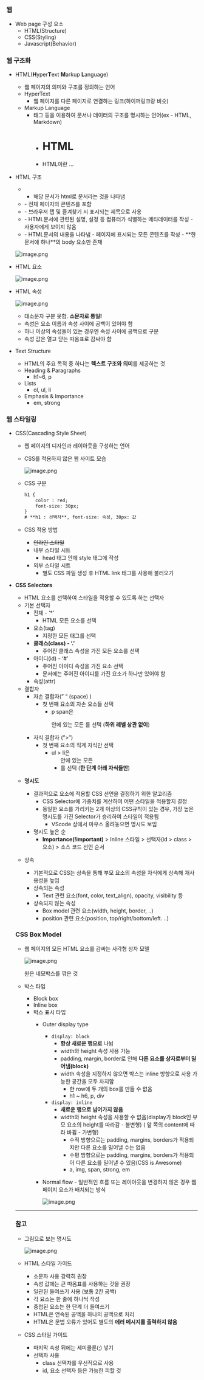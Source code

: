 ### 웹

- Web page 구성 요소
    - HTML(Structure)
    - CSS(Styling)
    - Javascript(Behavior)

### 웹 구조화

- HTML(**H**yper**T**ext **M**arkup **L**anguage)
    - 웹 페이지의 의미와 구조를 정의하는 언어
    - HyperText
        - 웹 페이지를 다른 페이지로 연결하는 링크(하이퍼링크랑 비슷)
    - Markup Language
        - 태그 등을 이용하여 문서나 데이터의 구조를 명시하는 언어(ex - HTML, Markdown)
            - <h1>HTML</h1>
            - <p>HTML이란 …</p>
- HTML 구조
    
    
    - <!DOCTYPE html>
        - 해당 문서가 html로 문서라는 것을 나타냄
    - <html></html>
        - 전체 페이지의 콘텐츠를 포함
    - <title></title>
        - 브라우저 탭 및 즐겨찾기 시 표시되는 제목으로 사용
    - <head></head>
        - HTML문서에 관련된 설명, 설정 등 컴퓨터가 식별하는 메타데이터를 작성
        - 사용자에게 보이지 않음
    - <body></body>
        - HTML문서의 내용을 나타냄
        - 페이지에 표시되는 모든 콘텐츠를 작성
        - **한 문서에 하나**의 body 요소만 존재
    
    ![image.png](attachment:081083e8-2ff5-4628-8828-7b9686cd794e:image.png)
    

- HTML 요소
    
    ![image.png](attachment:f35375d8-cdc5-41ea-b3ee-1b44172e8c1a:image.png)
    

- HTML 속성
    
    ![image.png](attachment:c9bacfa3-71a0-4219-864f-28a77a572561:image.png)
    
    - 대소문자 구분 못함. **소문자로 통일!**
    - 속성은 요소 이름과 속성 사이에 공백이 있어야 함
    - 하나 이상의 속성들이 있는 경우엔 속성 사이에 공백으로 구분
    - 속성 값은 열고 닫는 따옴표로 감싸야 함
- Text Structure
    - HTML의 주요 목적 중 하나는 **텍스트 구조와 의미**를 제공하는 것
    - Heading & Paragraphs
        - h1~6, p
    - Lists
        - ol, ul, li
    - Emphasis & Importance
        - em, strong
        

### 웹 스타일링

- CSS(Cascading Style Sheet)
    - 웹 페이지의 디자인과 레이아웃을 구성하는 언어
    - CSS를 적용하지 않은 웹 사이트 모습
        
        ![image.png](attachment:8ffd7233-31ce-4c62-829d-f49cac7a1d2a:image.png)
        
    - CSS 구문
        
        ```html
        h1 {
        	color : red;
        	font-size: 30px;
        }
        # **h1 : 선택자**, font-size: 속성, 30px: 값
        ```
        
    - CSS 적용 방법
        - ~~인라인 스타일~~
        - 내부 스타일 시트
            - head 태그 안에 style 태그에 작성
        - 외부 스타일 시트
            - 별도 CSS 파일 생성 후 HTML link 태그를 사용해 불러오기

- **CSS Selectors**
    - HTML 요소를 선택하여 스타일을 적용할 수 있도록 하는 선택자
    - 기본 선택자
        - 전체 - ‘*’
            - HTML 모든 요소를 선택
        - 요소(tag)
            - 지정한 모든 태그를 선택
        - **클래스(class) - ‘.’**
            - 주어진 클래스 속성을 가진 모든 요소를 선택
        - 아이디(id) - ‘#’
            - 주어진 아이디 속성을 가진 요소 선택
            - 문서에는 주어진 아이디를 가진 요소가 하나만 있어야 함
        - 속성(attr)
    - 결합자
        - 자손 결합자(” “ (space) )
            - 첫 번째 요소의 자손 요소들 선택
                - p span은 <P> 안에 있는 모든 <span>를 선택 (**하위 레벨 상관 없이**)
        - 자식 결합자 (”>”)
            - 첫 번째 요소의 직계 자식만 선택
                - ul > li은 <ul> 안에 있는 모든 <li>를 선택 (**한 단계 아래 자식들만**)

- **명시도**
    - 결과적으로 요소에 적용할 CSS 선언을 결정하기 위한 알고리즘
        - CSS Selector에 가중치를 계산하여 어떤 스타일을 적용할지 결정
        - 동일한 요소를 가리키는 2개 이상의 CSS규칙이 있는 경우, 가장 높은 명시도를 가진 Selector가 승리하여 스타일이 적용됨
            - VScode 상에서 마우스 올려놓으면 명시도 보임
    - 명시도 높은 순
        - **Importance(!important)** > Inline 스타일 > 선택자(id > class > 요소) > 소스 코드 선언 순서

- 상속
    - 기본적으로 CSS는 상속을 통해 부모 요소의 속성을 자식에게 상속해 재사용성을 높임
    - 상속되는 속성
        - Text 관련 요소(font, color, text_align), opacity, visibility 등
    - 상속되지 않는 속성
        - Box model 관련 요소(width, height, border, ..)
        - position 관련 요소(position, top/right/bottom/left. ..)

### CSS Box Model

- 웹 페이지의 모든 HTML 요소를 감싸는 사각형 상자 모델
    
    ![image.png](attachment:f7976f3f-5e2b-46fa-ac0a-5fe8d97761c6:image.png)
    
    원은 네모박스를 깎은 것
    
- 박스 타입
    - Block box
    - Inline box
    - 박스 표시 타입
        - Outer display type
            - `display: block`
                - **항상 새로운 행으로** 나뉨
                - width와 height 속성 사용 가능
                - padding, margin, border로 인해 **다른 요소를 상자로부터 밀어냄(block)**
                - width 속성을 지정하지 않으면 박스는 inline 방향으로 사용 가능한 공간을 모두 차지함
                    - 한 row에 두 개의 box를 만들 수 없음
                    - h1 ~ h6, p, div
            - `display: inline`
                - **새로운 행으로 넘어가지 않음**
                - width와 height 속성을 사용할 수 없음(display가 block인 부모 요소의 height를 따라감 - 불변형) ( 앞 쪽의 content에 따라 바뀜 - 가변형)
                    - 수직 방향으로는 padding, margins, borders가 적용되지만 다른 요소를 밀어낼 수는 없음
                    - 수평 방향으로는 padding, margins, borders가 적용되어 다른 요소를 밀어낼 수 있음(CSS is Awesome)
                    - a, img, span, strong, em
        
        - Normal flow - 일반적인 흐름 또는 레이아웃을 변경하지 않은 경우 웹 페이지 요소가 배치되는 방식
            
            ![image.png](attachment:9f80777e-b504-4523-b0f1-8d8a9222001a:image.png)
            

---

### 참고

- 그림으로 보는 명시도
    
    ![image.png](attachment:80aab414-eb60-48d0-a7fd-9b15033a9caf:image.png)
    

- HTML 스타일 가이드
    - 소문자 사용 강력히 권장
    - 속성 값에는 큰 따옴표를 사용하는 것을 권장
    - 일관된 들여쓰기 사용 (보통 2칸 공백)
    - 각 요소는 한 줄에 하나씩 작성
    - 중첩된 요소는 한 단계 더 들여쓰기
    - HTML은 연속된 공백을 하나의 공백으로 처리
    - HTML은 문법 오류가 있어도 별도의 **에러 메시지를 출력하지 않음**

- CSS 스타일 가이드
    - 마지막 속성 뒤에는 세미콜론(;) 넣기
    - 선택자 사용
        - class 선택자를 우선적으로 사용
        - id, 요소 선택자 등은 가능한 피할 것